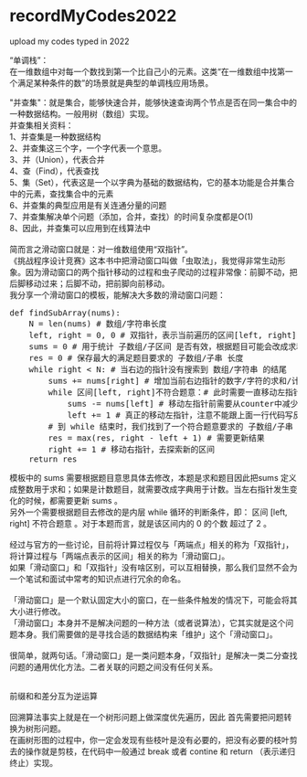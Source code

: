 # recordMyCodes2022
upload my codes typed in 2022<br>

“单调栈”：<br>
在一维数组中对每一个数找到第一个比自己小的元素。这类“在一维数组中找第一个满足某种条件的数”的场景就是典型的单调栈应用场景。<br>

"并查集"：就是集合，能够快速合并，能够快速查询两个节点是否在同一集合中的一种数据结构。一般用树（数组）实现。<br>
并查集相关资料：<br>
1、并查集是一种数据结构<br>
2、并查集这三个字，一个字代表一个意思。<br>
3、并（Union），代表合并<br>
4、查（Find），代表查找<br>
5、集（Set），代表这是一个以字典为基础的数据结构，它的基本功能是合并集合中的元素，查找集合中的元素<br>
6、并查集的典型应用是有关连通分量的问题<br>
7、并查集解决单个问题（添加，合并，查找）的时间复杂度都是O(1)<br>
8、因此，并查集可以应用到在线算法中<br>
<br>
简而言之滑动窗口就是：对一维数组使用“双指针”。<br>
《挑战程序设计竞赛》这本书中把滑动窗口叫做「虫取法」，我觉得非常生动形象。因为滑动窗口的两个指针移动的过程和虫子爬动的过程非常像：前脚不动，把后脚移动过来；后脚不动，把前脚向前移动。<br>
我分享一个滑动窗口的模板，能解决大多数的滑动窗口问题：<br>
<pre>
def findSubArray(nums):
    N = len(nums) # 数组/字符串长度
    left, right = 0, 0 # 双指针，表示当前遍历的区间[left, right]，闭区间
    sums = 0 # 用于统计 子数组/子区间 是否有效，根据题目可能会改成求和/计数
    res = 0 # 保存最大的满足题目要求的 子数组/子串 长度
    while right < N: # 当右边的指针没有搜索到 数组/字符串 的结尾
        sums += nums[right] # 增加当前右边指针的数字/字符的求和/计数
        while 区间[left, right]不符合题意：# 此时需要一直移动左指针，直至找到一个符合题意的区间
            sums -= nums[left] # 移动左指针前需要从counter中减少left位置字符的求和/计数
            left += 1 # 真正的移动左指针，注意不能跟上面一行代码写反
        # 到 while 结束时，我们找到了一个符合题意要求的 子数组/子串
        res = max(res, right - left + 1) # 需要更新结果
        right += 1 # 移动右指针，去探索新的区间
    return res
</pre>
模板中的 sums 需要根据题目意思具体去修改，本题是求和题目因此把sums 定义成整数用于求和；如果是计数题目，就需要改成字典用于计数。当左右指针发生变化的时候，都需要更新 sums 。<br>
另外一个需要根据题目去修改的是内层 while 循环的判断条件，即： 区间 [left, right] 不符合题意 。对于本题而言，就是该区间内的 0 的个数 超过了 2 。<br>
<br>
经过与官方的一些讨论，目前将计算过程仅与「两端点」相关的称为「双指针」，将计算过程与「两端点表示的区间」相关的称为「滑动窗口」。<br>
如果「滑动窗口」和「双指针」没有啥区别，可以互相替换，那么我们显然不会为一个笔试和面试中常考的知识点进行冗余的命名。<br>
<br>
「滑动窗口」是一个默认固定大小的窗口，在一些条件触发的情况下，可能会将其大小进行修改。<br>
「滑动窗口」本身并不是解决问题的一种方法（或者说算法），它其实就是这个问题本身。我们需要做的是寻找合适的数据结构来「维护」这个「滑动窗口」。<br>
<br>
很简单，就两句话。「滑动窗口」是一类问题本身，「双指针」是解决一类二分查找问题的通用优化方法。二者关联的问题之间没有任何关系。<br>
<br>

前缀和和差分互为逆运算<br>
<br>
回溯算法事实上就是在一个树形问题上做深度优先遍历，因此 首先需要把问题转换为树形问题。<br>
在画树形图的过程中，你一定会发现有些枝叶是没有必要的，把没有必要的枝叶剪去的操作就是剪枝，在代码中一般通过 break 或者 contine 和 return （表示递归终止）实现。<br>
